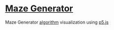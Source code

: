 # [Maze Generator](https://constantine-32.github.io/maze-generator/)
Maze Generator [algorithm](https://en.wikipedia.org/wiki/Maze_generation_algorithm) visualization using [p5.js](https://p5js.org)
